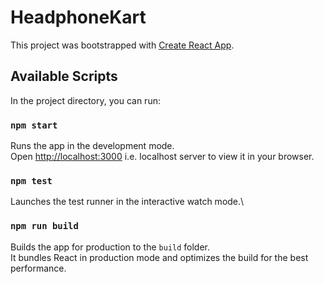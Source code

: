 # HeadphoneKart

This project was bootstrapped with [Create React App](https://github.com/facebook/create-react-app).

## Available Scripts

In the project directory, you can run:

### `npm start`

Runs the app in the development mode.\
Open [http://localhost:3000](http://localhost:3000) i.e. localhost server to view it in your browser.

### `npm test`

Launches the test runner in the interactive watch mode.\

### `npm run build`

Builds the app for production to the `build` folder.\
It bundles React in production mode and optimizes the build for the best performance.
